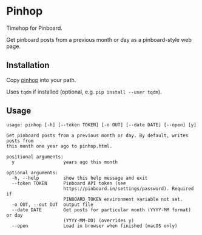 # Pinhop

Timehop for Pinboard.

Get pinboard posts from a previous month or day as a pinboard-style web page.

## Installation

Copy [pinhop](pinhop) into your path.

Uses `tqdm` if installed (optional, e.g. `pip install --user tqdm`).

## Usage

```
usage: pinhop [-h] [--token TOKEN] [-o OUT] [--date DATE] [--open] [y]

Get pinboard posts from a previous month or day. By default, writes posts from
this month one year ago to pinhop.html.

positional arguments:
  y                  years ago this month

optional arguments:
  -h, --help         show this help message and exit
  --token TOKEN      Pinboard API token (see
                     https://pinboard.in/settings/password). Required if
                     PINBOARD_TOKEN environment variable not set.
  -o OUT, --out OUT  output file
  --date DATE        Get posts for particular month (YYYY-MM format) or day
                     (YYYY-MM-DD) (overrides y)
  --open             Load in browser when finished (macOS only)
```
